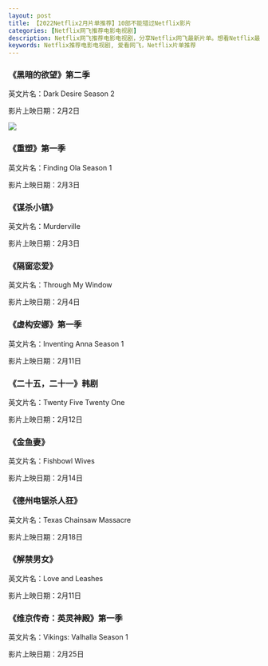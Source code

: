 ```yaml
---
layout: post
title: 【2022Netflix2月片单推荐】10部不能错过Netflix影片
categories: [Netflix网飞推荐电影电视剧]
description: Netflix网飞推荐电影电视剧，分享Netflix网飞最新片单。想看Netflix最新的影视资讯及电影电视剧片单，请关注爱看网飞Netflix。
keywords: Netflix推荐电影电视剧, 爱看网飞，Netflix片单推荐
---
```


### 《黑暗的欲望》第二季

英文片名：Dark Desire Season 2

影片上映日期：2月2日

![](/images/blog/dark-desire-season-2-what-to-expect-netflix.png)

### 《重塑》第一季

英文片名：Finding Ola Season 1

影片上映日期：2月3日

### 《谋杀小镇》

英文片名：Murderville

影片上映日期：2月3日

### 《隔窗恋爱》

英文片名：Through My Window

影片上映日期：2月4日

### 《虚构安娜》第一季

英文片名：Inventing Anna Season 1

影片上映日期：2月11日

### 《二十五，二十一》韩剧

英文片名：Twenty Five Twenty One

影片上映日期：2月12日

### 《金鱼妻》

英文片名：Fishbowl Wives

影片上映日期：2月14日

### 《德州电锯杀人狂》

英文片名：Texas Chainsaw Massacre

影片上映日期：2月18日

### 《解禁男女》 

英文片名：Love and Leashes

影片上映日期：2月11日

### 《维京传奇：英灵神殿》第一季

英文片名：Vikings: Valhalla Season 1

影片上映日期：2月25日



